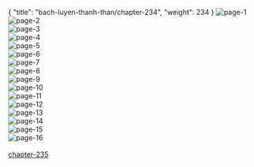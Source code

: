 { "title": "bach-luyen-thanh-than/chapter-234", "weight": 234 }
<img src="bach-luyen-thanh-than_0234_01-912e251af00b09bea748ecb7c6026731.webp" alt="page-1" origin="http://1.bp.blogspot.com/-NjAyXZuMqVM/WwaniC3T7JI/AAAAAAAAFNw/xzX8R_oziJ8QFUUMRwkLWtSIDf-WAggqwCLcBGAs/s1600/1.jpg?imgmax=0"><br/>
<img src="bach-luyen-thanh-than_0234_02-fae4217cb9019579f974f7d5aee6954b.webp" alt="page-2" origin="http://1.bp.blogspot.com/-yL0GN0Jr4nU/Wwanjx11zMI/AAAAAAAAFOI/l9MGNOLr9RM47XWnPUPUqC6-FUL7xYVBwCLcBGAs/s1600/2.jpg?imgmax=0"><br/>
<img src="bach-luyen-thanh-than_0234_03-7408287d65cbadb2e1405aedf46d794c.webp" alt="page-3" origin="http://1.bp.blogspot.com/-V9g-q4Y6xu8/WwankJvdg0I/AAAAAAAAFOM/J6XYt5yhwA8KTecK3cXMnldCtm-825PdQCLcBGAs/s1600/3.jpg?imgmax=0"><br/>
<img src="bach-luyen-thanh-than_0234_04-76eb55a9d468164e58dc10c6668f7dd8.webp" alt="page-4" origin="http://1.bp.blogspot.com/-vA0KrZue8Ps/WwankRklkbI/AAAAAAAAFOQ/degCsfjqMssGH0XSd6L2YCL0kjQGpawtQCLcBGAs/s1600/4.jpg?imgmax=0"><br/>
<img src="bach-luyen-thanh-than_0234_05-8cf74ffd468d6bc6b5a1850e783abd4a.webp" alt="page-5" origin="http://1.bp.blogspot.com/-d-zWTy-aSZ4/Wwankwt00ZI/AAAAAAAAFOU/x_MYUoOphus5ioUcoSapmPar6TJxYQXdgCLcBGAs/s1600/5.jpg?imgmax=0"><br/>
<img src="bach-luyen-thanh-than_0234_06-fcc09838c76777d725b112a515ef8b4e.webp" alt="page-6" origin="http://1.bp.blogspot.com/-Rin8IQo9Ih4/WwanlQiuH2I/AAAAAAAAFOY/hQlo2oPzgR470b3N7YvqlHMDTbN97qYlACLcBGAs/s1600/6.jpg?imgmax=0"><br/>
<img src="bach-luyen-thanh-than_0234_07-b4b384d8997db0d5b27ad31006668c03.webp" alt="page-7" origin="http://1.bp.blogspot.com/-_J6y0UZMqnc/WwanlS2mHZI/AAAAAAAAFOc/noxX0NUdcxYjkqKBTo-Yk5VYI4IDjmUHACLcBGAs/s1600/7.jpg?imgmax=0"><br/>
<img src="bach-luyen-thanh-than_0234_08-2448d8c20e8fca68fd410e2d4e17c72c.webp" alt="page-8" origin="http://1.bp.blogspot.com/-2WE_XO8FywU/Wwanl7kzrLI/AAAAAAAAFOg/vAv-2QmzZ5gaaQtPehcSx7UeEEA__FY7ACLcBGAs/s1600/8.jpg?imgmax=0"><br/>
<img src="bach-luyen-thanh-than_0234_09-57631f5d50000b157cbb0fdc0f6634d3.webp" alt="page-9" origin="http://1.bp.blogspot.com/-bb7wcaQu6dE/WwanmJNK3FI/AAAAAAAAFOk/45m6VpdpKYIobda99b6XcGVBfcAJ-SzfQCLcBGAs/s1600/9.jpg?imgmax=0"><br/>
<img src="bach-luyen-thanh-than_0234_10-488f2e9a02c77263d3612076ab5b5149.webp" alt="page-10" origin="http://1.bp.blogspot.com/-L3hDEGbZ1Lc/WwaniOk3c2I/AAAAAAAAFNs/fsTbk1NO4Wg3c1idstXZInFnNtGIf99xACLcBGAs/s1600/10.jpg?imgmax=0"><br/>
<img src="bach-luyen-thanh-than_0234_11-dd2caa0ca2d39f9ebbd15fca7de846a9.webp" alt="page-11" origin="http://1.bp.blogspot.com/-6uEU9fh0P90/Wwanh9Z7DVI/AAAAAAAAFNo/YQgTw0oqwfAXe9rLB6yHC1P1y2tl0dSpACLcBGAs/s1600/11.jpg?imgmax=0"><br/>
<img src="bach-luyen-thanh-than_0234_12-180a5438f258f0c4fe83ebbfac93082d.webp" alt="page-12" origin="http://1.bp.blogspot.com/-ZNd6TKOydvQ/WwanioBLErI/AAAAAAAAFN0/cdEZZSI-oGIkVf5fkw1LM74pm9IgmiTRwCLcBGAs/s1600/12.jpg?imgmax=0"><br/>
<img src="bach-luyen-thanh-than_0234_13-4bcd140d4c56f33aad4e6ecdbc7a1446.webp" alt="page-13" origin="http://1.bp.blogspot.com/-P-6CPBwMJy0/Wwani3MCKoI/AAAAAAAAFN4/daX_2YsbRTkzgudCOBl3tMa3hRsyBUMwwCLcBGAs/s1600/13.jpg?imgmax=0"><br/>
<img src="bach-luyen-thanh-than_0234_14-82bfcacb99db70774c672bc04f7c8e99.webp" alt="page-14" origin="http://1.bp.blogspot.com/-bvGseuNBLHg/WwanjGa3S7I/AAAAAAAAFN8/9rmrnD2gE6kOiH8D8-DRgs08kKXMnmKvwCLcBGAs/s1600/14.jpg?imgmax=0"><br/>
<img src="bach-luyen-thanh-than_0234_15-50cbe13c294723fbffb518ab28e1571d.webp" alt="page-15" origin="http://1.bp.blogspot.com/-SWZewVJNCo4/WwanjZcZk7I/AAAAAAAAFOA/Q8tiJGhw6J4S7KBSFM0o2nG5wn1B4AFFQCLcBGAs/s1600/15.jpg?imgmax=0"><br/>
<img src="bach-luyen-thanh-than_0234_16-38a0b955dc4d9cee7b9eed6566f7728d.webp" alt="page-16" origin="http://1.bp.blogspot.com/-IKMypxRdUdY/WwanjYTBOLI/AAAAAAAAFOE/biwoCIEWUBIBSgLHT90F6LdTosnEAp9DwCLcBGAs/s1600/16.jpg?imgmax=0"><br/>
<br/><a class="nextchap" href="/bach-luyen-thanh-than/chapter-235">chapter-235</a>
